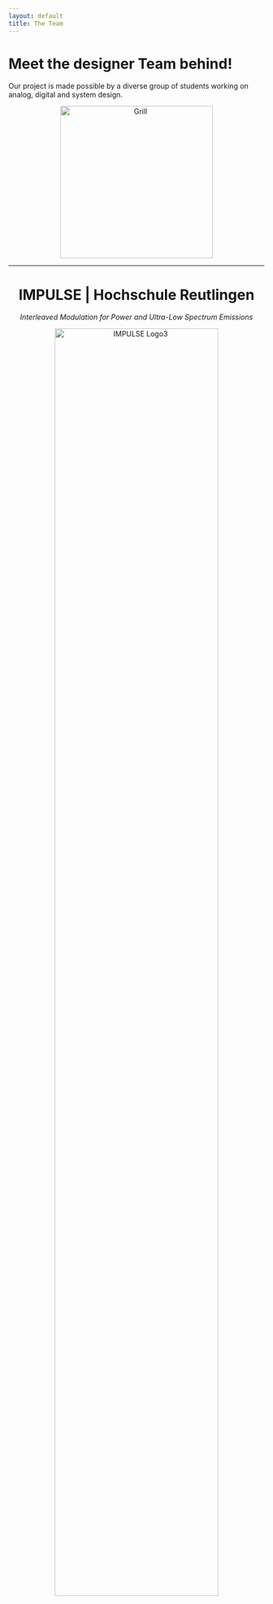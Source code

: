 ```yaml
---
layout: default
title: The Team
---
```

<link rel="icon" href="{{ '/favicon.ico' | relative_url }}" type="image/x-icon">

# Meet the designer Team behind!

Our project is made possible by a diverse group of students working on analog, digital and system design.

<!-- Grill -->
<p align="center">
  <img src="{{ site.baseurl }}/assets/images/grill_1.jpg" alt="Grill" width="300"/>
</p>


---
<!--  PROJECT HEADLINE -->
<h1 align="center">IMPULSE | Hochschule Reutlingen</h1>

<p align="center"><em>Interleaved Modulation for Power and Ultra-Low Spectrum Emissions</em></p>

<!-- LOGO BELOW THE HEADLINE -->
<p align="center">
  <img src="{{ site.baseurl }}/assets/images/impulse_typelogo-blue.png" alt="IMPULSE Logo3" width="80%"/>
</p>
